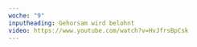 ```yaml
---
woche: "9"
inputheading: Gehorsam wird belohnt
video: https://www.youtube.com/watch?v=HvJfrsBpCsk
---
```

